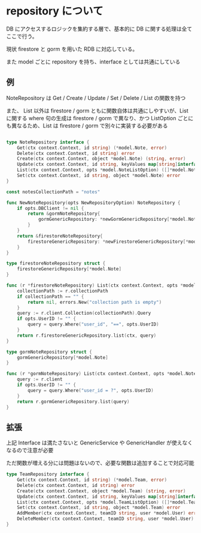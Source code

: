 # repository について

DB にアクセスするロジックを集約する層で、基本的に DB に関する処理は全てここで行う。

現状 firestore と gorm を用いた RDB に対応している。

また model ごとに repository を持ち、interface としては共通にしている

## 例

NoteRepository は Get / Create / Update / Set / Delete / List の関数を持つ

また、 List 以外は firestore / gorm ともに関数自体は共通にしやすいが、List に関する where 句の生成は firestore / gorm で異なり、かつ ListOption ごとにも異なるため、List は firestore / gorm で別々に実装する必要がある

```go

type NoteRepository interface {
	Get(ctx context.Context, id string) (*model.Note, error)
	Delete(ctx context.Context, id string) error
	Create(ctx context.Context, object *model.Note) (string, error)
	Update(ctx context.Context, id string, keyValues map[string]interface{}) error
	List(ctx context.Context, opts *model.NoteListOption) ([]*model.Note, error)
	Set(ctx context.Context, id string, object *model.Note) error
}

const notesCollectionPath = "notes"

func NewNoteRepository(opts NewRepositoryOption) NoteRepository {
	if opts.DBClient != nil {
		return &gormNoteRepository{
			gormGenericRepository: *newGormGenericRepository[*model.Note](opts.DBClient),
		}
	}
	return &firestoreNoteRepository{
		firestoreGenericRepository: *newFirestoreGenericRepository[*model.Note](opts.FirestoreClient, notesCollectionPath),
	}
}

type firestoreNoteRepository struct {
	firestoreGenericRepository[*model.Note]
}

func (r *firestoreNoteRepository) List(ctx context.Context, opts *model.NoteListOption) ([]*model.Note, error) {
	collectionPath := r.collectionPath
	if collectionPath == "" {
		return nil, errors.New("collection path is empty")
	}
	query := r.client.Collection(collectionPath).Query
	if opts.UserID != "" {
		query = query.Where("user_id", "==", opts.UserID)
	}
	return r.firestoreGenericRepository.list(ctx, query)
}

type gormNoteRepository struct {
	gormGenericRepository[*model.Note]
}

func (r *gormNoteRepository) List(ctx context.Context, opts *model.NoteListOption) ([]*model.Note, error) {
	query := r.client
	if opts.UserID != "" {
		query = query.Where("user_id = ?", opts.UserID)
	}
	return r.gormGenericRepository.list(query)
}

```

## 拡張

上記 Interface は満たさないと GenericService や GenericHandler が使えなくなるので注意が必要

ただ関数が増える分には問題はないので、必要な関数は追加することで対応可能

```go
type TeamRepository interface {
	Get(ctx context.Context, id string) (*model.Team, error)
	Delete(ctx context.Context, id string) error
	Create(ctx context.Context, object *model.Team) (string, error)
	Update(ctx context.Context, id string, keyValues map[string]interface{}) error
	List(ctx context.Context, opts *model.TeamListOption) ([]*model.Team, error)
	Set(ctx context.Context, id string, object *model.Team) error
	AddMember(ctx context.Context, teamID string, user *model.User) error
	DeleteMember(ctx context.Context, teamID string, user *model.User) error
}

```
